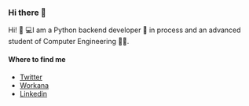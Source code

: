 ### Hi there 👋

Hi! 👋
💻I am a Python backend developer 🐍 in process and an advanced student of Computer Engineering 👨‍💻.

#### Where to find me
- [Twitter](https://twitter.com/Pygove)
- [Workana](https://www.workana.com/freelancer/7cd68f6023f8774a7250edd5594bc406)
- [Linkedin](www.linkedin.com/in/pygove)
